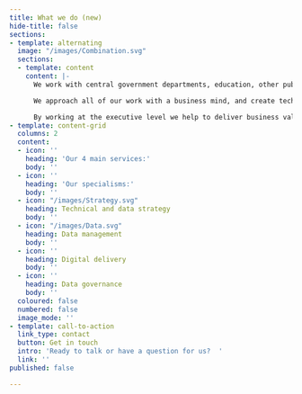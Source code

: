 ```yaml
---
title: What we do (new)
hide-title: false
sections:
- template: alternating
  image: "/images/Combination.svg"
  sections:
  - template: content
    content: |-
      We work with central government departments, education, other public sector organisations and private companies, to help them make better use of their data.

      We approach all of our work with a business mind, and create technology solutions that support users needs and drive efficiency.

      By working at the executive level we help to deliver business value to our clients by helping them to harness their data more effectively.
- template: content-grid
  columns: 2
  content:
  - icon: ''
    heading: 'Our 4 main services:'
    body: ''
  - icon: ''
    heading: 'Our specialisms:'
    body: ''
  - icon: "/images/Strategy.svg"
    heading: Technical and data strategy
    body: ''
  - icon: "/images/Data.svg"
    heading: Data management
    body: ''
  - icon: ''
    heading: Digital delivery
    body: ''
  - icon: ''
    heading: Data governance
    body: ''
  coloured: false
  numbered: false
  image_mode: ''
- template: call-to-action
  link_type: contact
  button: Get in touch
  intro: 'Ready to talk or have a question for us?  '
  link: ''
published: false

---
```

